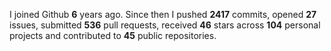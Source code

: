 
I joined Github **6** years ago. Since then I pushed **2417** commits, opened **27** issues, submitted **536** pull requests, received **46** stars across **104** personal projects and contributed to **45** public repositories.
